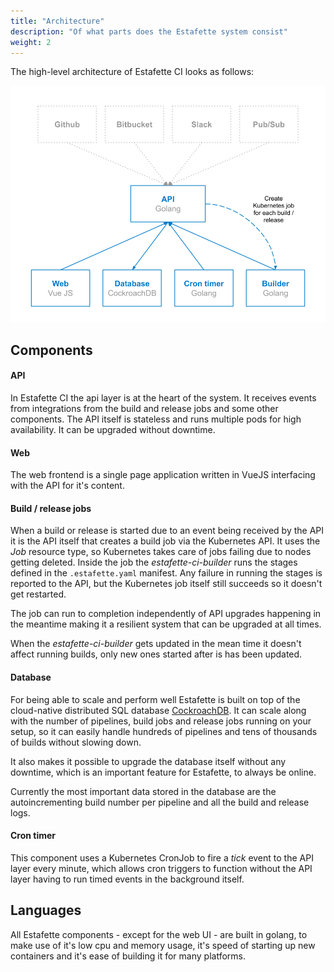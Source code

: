 ```yaml
---
title: "Architecture"
description: "Of what parts does the Estafette system consist"
weight: 2
---
```


The high-level architecture of Estafette CI looks as follows:

![Architecture overview](/design/architecture.png)

## Components

#### API

In Estafette CI the api layer is at the heart of the system. It receives events from integrations from the build and release jobs and some other components. The API itself is stateless and runs multiple pods for high availability. It can be upgraded without downtime.

#### Web

The web frontend is a single page application written in VueJS interfacing with the API for it's content.

#### Build / release jobs

When a build or release is started due to an event being received by the API it is the API itself that creates a build job via the Kubernetes API. It uses the _Job_ resource type, so Kubernetes takes care of jobs failing due to nodes getting deleted. Inside the job the _estafette-ci-builder_ runs the stages defined in the `.estafette.yaml` manifest. Any failure in running the stages is reported to the API, but the Kubernetes job itself still succeeds so it doesn't get restarted.

The job can run to completion independently of API upgrades happening in the meantime making it a resilient system that can be upgraded at all times.

When the _estafette-ci-builder_ gets updated in the mean time it doesn't affect running builds, only new ones started after is has been updated.

#### Database

For being able to scale and perform well Estafette is built on top of the cloud-native distributed SQL database [CockroachDB](https://www.cockroachlabs.com/). It can scale along with the number of pipelines, build jobs and release jobs running on your setup, so it can easily handle hundreds of pipelines and tens of thousands of builds without slowing down.

It also makes it possible to upgrade the database itself without any downtime, which is an important feature for Estafette, to always be online.

Currently the most important data stored in the database are the autoincrementing build number per pipeline and all the build and release logs.

#### Cron timer

This component uses a Kubernetes CronJob to fire a _tick_ event to the API layer every minute, which allows cron triggers to function without the API layer having to run timed events in the background itself.

## Languages

All Estafette components - except for the web UI - are built in golang, to make use of it's low cpu and memory usage, it's speed of starting up new containers and it's ease of building it for many platforms.